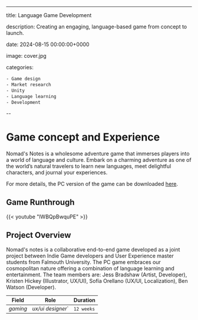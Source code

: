 ---

title: Language Game Development

description: Creating an engaging, language-based game from concept to launch.

date: 2024-08-15 00:00:00+0000

image: cover.jpg

categories:

    - Game design
    - Market research
    - Unity
    - Language learning
    - Development
--

# Game concept and Experience

Nomad's Notes is a wholesome adventure game that immerses players into a world of language and culture. Embark on a charming adventure as one of the world’s natural travelers to learn new languages, meet delightful characters, and journal your experiences.

For more details, the PC version of the game can be downloaded [here](https://foxracinggurl.itch.io/nomads-notes).

## Game Runthrough

{{< youtube "lWBQpBwquPE" >}}

## Project Overview

Nomad's notes is a collaborative end-to-end game developed as a joint project between Indie Game developers and User Experience master students from Falmouth University. The PC game embraces our cosmopolitan nature offering a combination of language learning and entertainment. The team members are: Jess Bradshaw (Artist, Developer), Kristen Hickey (Illustrator, UX/UI), Sofía Orellano (UX/UI, Localization), Ben Watson (Developer).

| Field   | Role     | Duration   |
| --------  | -------- | ------ |
| *gaming* | *ux/ui designer*` | `12 weeks` |

<!--## Project Timeline & my contribution

As a collaborative project, the division of tasks mainly followed each area of expertise. My contribution covered areas of user research, academic research, market analysis, information architecture, prototyping, user validation, and user testing.

`1 Initial Research and Planning (2 weeks): team coordination, project setup, communication management`

`2 Ideation and Concept Development (2 weeks): ideation facilitation, concept refinement`

`3 Research (2 weeks): academic research, user insights`

`4 Define (2 weeks): mapping and market analysis`

`5 Game Design & Mechanics (8 weeks): information Architecture, prototypying & interaction`

`6 Pitch Preparation (2 weeks): market focus`

`7 User Testing & Feedback (1 week): creation and data analysis`  

## Step 1: Initial Research and Planning

Given the 5-hour time zone difference, it was crucial to carefully select collaborative tools that would enable seamless communication and coordination. My contribution during this stage involved setting up the initial meetings, helping to establish a comfortable environment for the team, and ensuring smooth communication across time zones. I also created the GitHub repository to manage the project’s codebase and established the first project charter, outlining performance goals, expected outcomes, and a high-level timeline for the weeks ahead.

The initial planning phase included team-building activities to help us understand each member's strengths, which informed decisions about project direction and goals for each stage. Early discussions centered around whether to develop a gamified app or a full game. Since the developers had limited experience with app development and the timeline was tight, we collectively decided to focus on creating a game to avoid potential delays from the learning curve.

| Code repository   | Project management     | Communication   | Design | Development | Cloud | Coding |
| -------- | -------- | ------ | ------ | ------ | ------ | ------ |
| *Github* | *Jira* | *Discord* | *Figma, Adobe suite, Miro* | *Unity, Procreate, Inkle* | *One Drive* | *Visual Studio Code* |

## Step 2: Ideation and Concept Development

We conducted a rapid, asynchronous ideation session using a Miro board to collaboratively explore potential directions for the project. After the initial brainstorming round, we followed up with a second round of voting, which helped us narrow down and select the final concept: designing a language learning game.

For more details, the Miro Board can be viewed [here](https://miro.com/app/board/uXjVKCIC-pQ=/).

## Steps 3 & 4: Research and Define

Research was conducted across three key areas to identify market gaps, understand industry trends, and explore effective learning paths. I led the academic research, examining effective language-learning techniques and recent applications. I also conducted user interviews and distributed surveys to understand player preferences, behaviors, and motivations, ensuring a strong connection with our target users.

Market research was another major focus, where I analyzed current offerings and uncovered unmet needs. This included conducting an affinity analysis to identify patterns in both language-learning apps and educational games. In addition, I interviewed an industry expert to gather insights that informed our pitch preparation.

The ultimate goal was to innovate and create something of real value that resonated with users, while providing a unique experience they couldn’t easily find elsewhere.

![Audience](6.jpeg) ![Why language learning](7.jpeg) ![Patterns identified in apps](8.jpeg) ![Patterns identified in learning games](9.jpeg)

## Steps 5: Game Design & Mechanics

While the Indie Game Developers led this step, it was a valuable opportunity for collaboration, particularly in game mechanics and user experience. My contribution focused on the information architecture and menu design, ensuring both were aligned with accessibility guidelines. I also worked on the navigation and interaction features within the in-game journal, enhancing the user experience by making it intuitive and engaging. Several iterations were made to ensure that these elements matched the art style and overall tone of Nomad’s Notes.

Localization and narrative development were other key areas where I contributed. Based on survey results, we chose to create a Spanish-learning experience, starting with Valencia as the first in-game destination. I wrote the character dialogue for a coffee shop scene and collaborated with native Spanish speakers for voice-overs. This native input brought an added layer of authenticity, enriching both the language learning and cultural experience for players.

[Design pillars](14.jpeg)![Game settings and accesibility](19.jpeg) ![What makes Nomad's notes unique](19.jpeg)

## Steps 6: Pitch preparation

{{< youtube "p8bhL8u0jNM" >}}

Preparing the pitch involved presenting our project to an expert gaming panel, where we received valuable feedback on both the investor pitch and the overall presentation of the game. The feedback was largely positive, with key suggestions focusing on refining the pitch by including data sources to avoid distracting investors and improving character design to differentiate from Duolingo (which also featured birds).

In response, I expanded the market research, analyzing multiple sources such as Nasdaq, Video Games Insights, Statista, and McKinsey. To further distinguish our game from Duolingo, I explored various design approaches—switching character colors, adding accessories, and embracing diversity by incorporating different creatures, such as bees and other animals, to create a more unique and inclusive cast.

## Steps 7: User testing

To validate the concept, we created a [user validation form] (https://docs.google.com/forms/d/e/1FAIpQLSeG2cV8M9Th-uazXBfynRTGvkK0BwlurVRDz1wtnA_jUrZkUw/viewform) and distributed it to a small audience for early feedback on the game’s concept and language-learning features. Additionally, a [user testing form] (https://docs.google.com/forms/d/1Mo_XcGVWYE6tfgvGaDr-gtkredFqT9r_WXiTnyPEdac/edit) was developed to gather input from users playing the game. However, due to time constraints with the development process, there wasn’t enough time to conduct thorough user research. Despite this, user validation revealed strong engagement with the game’s language-learning mechanics, and feedback highlighted the intuitive design and cultural immersion as key strengths.

[Future development](26.jpeg)![Future development](27.jpeg)

## Quote

{{< quote author="Matty McGrory" source="Assessment feedback" url="<https://www.falmouth.ac.uk/news/interview-matty-mcgrory-module-leader-ma-indie-game-development-online">}}>
This is one of the best presentations I've seen when it comes to the Market Research, both in terms of how the market research was conducted, but more importantly, how it was applied. It is clear that the market research has been done with a genuine curiousity for learning about what users would actually want, and those learnings have been directly applied to the end product to create something that would have appeal.
The demo is very well polished and gives a good representation of what the end user would expect, which is a great for a publisher/investor. The art is cohesive throughout including the characters and environments, and has been designed in a way that makes it fun to explore. There is a good balance between language learning and cultural exploration, and the way the language is expressed in the demo feels like a natural way to immerse. Spanish words and sentences are presented in a variety of ways which keeps things interesting and would help users who have different learning styles. The journal helps to solidfy the activities and for the full game, would provide a natural resting point for the player to evaluate their learnings and stop playing for the day. I can see how players would use this game in a cyclical manner.
{{< /quote >}}

-----

> Photo by [Codioful](https://unsplash.com/@codioful) on [Unsplash](https://unsplash.com/photos/WDSN62Qdxuk)

[def]:6.jpeg
